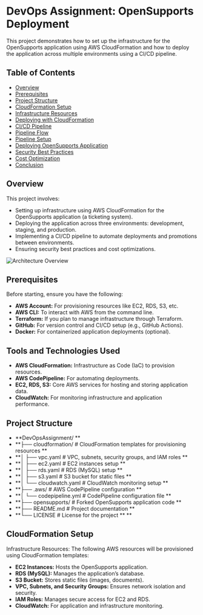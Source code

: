 # DevOps Assignment: OpenSupports Deployment

This project demonstrates how to set up the infrastructure for the OpenSupports application using AWS CloudFormation and how to deploy the application across multiple environments using a CI/CD pipeline.

## Table of Contents
- [Overview](#overview)
- [Prerequisites](#prerequisites)
- [Project Structure](#project-structure)
- [CloudFormation Setup](#cloudformation-setup)
- [Infrastructure Resources](#infrastructure-resources)
- [Deploying with CloudFormation](#deploying-with-cloudformation)
- [CI/CD Pipeline](#ci-cd-pipeline)
- [Pipeline Flow](#pipeline-flow)
- [Pipeline Setup](#pipeline-setup)
- [Deploying OpenSupports Application](#deploying-opensupports-application)
- [Security Best Practices](#security-best-practices)
- [Cost Optimization](#cost-optimization)
- [Conclusion](#conclusion)

## Overview
This project involves:
- Setting up infrastructure using AWS CloudFormation for the OpenSupports application (a ticketing system).
- Deploying the application across three environments: development, staging, and production.
- Implementing a CI/CD pipeline to automate deployments and promotions between environments.
- Ensuring security best practices and cost optimizations.

![Architecture Overview](path_to_your_image)  <!-- Replace with actual image path -->

## Prerequisites
Before starting, ensure you have the following:
- **AWS Account:** For provisioning resources like EC2, RDS, S3, etc.
- **AWS CLI:** To interact with AWS from the command line.
- **Terraform:** If you plan to manage infrastructure through Terraform.
- **GitHub:** For version control and CI/CD setup (e.g., GitHub Actions).
- **Docker:** For containerized application deployments (optional).

## Tools and Technologies Used
- **AWS CloudFormation:** Infrastructure as Code (IaC) to provision resources.
- **AWS CodePipeline:** For automating deployments.
- **EC2, RDS, S3:** Core AWS services for hosting and storing application data.
- **CloudWatch:** For monitoring infrastructure and application performance.

## Project Structure          
- **DevOpsAssignment/                                                                    **  
- **├── cloudformation/            # CloudFormation templates for provisioning resources **
- **│   ├── vpc.yaml               # VPC, subnets, security groups, and IAM roles        **
- **│   ├── ec2.yaml               # EC2 instances setup                                 **
- **│   ├── rds.yaml               # RDS (MySQL) setup                                   **
- **│   ├── s3.yaml                # S3 bucket for static files                          **
- **│   └── cloudwatch.yaml        # CloudWatch monitoring setup                         **
- **├── .aws/                      # AWS CodePipeline configuration                      **
- **│   └── codepipeline.yml           # CodePipeline configuration file                 **
- **├── opensupports/              # Forked OpenSupports application code                **
- **├── README.md                  # Project documentation                               **
- **└── LICENSE                    # License for the project                             **
																						 **
## CloudFormation Setup
Infrastructure Resources:
The following AWS resources will be provisioned using CloudFormation templates:

- **EC2 Instances:** Hosts the OpenSupports application.
- **RDS (MySQL):** Manages the application’s database.
- **S3 Bucket:** Stores static files (images, documents).
- **VPC, Subnets, and Security Groups:** Ensures network isolation and security.
- **IAM Roles:** Manages secure access for EC2 and RDS.
- **CloudWatch:** For application and infrastructure monitoring.
